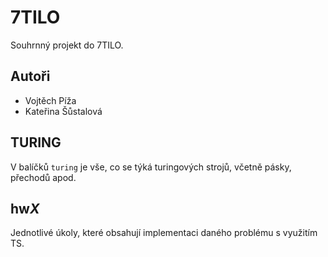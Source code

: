# 7TILO

Souhrnný projekt do 7TILO.

## Autoři

- Vojtěch Píža
- Kateřina Šůstalová

## TURING

V balíčků `turing` je vše, co se týká turingových strojů, včetně pásky, přechodů apod.

## hw*X*

Jednotlivé úkoly, které obsahují implementaci daného problému s využitím TS.
